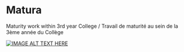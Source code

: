 # Matura
Maturity work within 3rd year College / Travail de maturité au sein de la 3ème année du Collège

[![IMAGE ALT TEXT HERE](https://img.youtube.com/vi/NTWrkHafjfM/0.jpg)](https://www.youtube.com/watch?v=NTWrkHafjfM)
